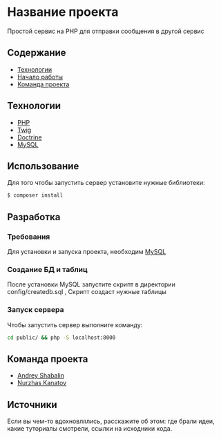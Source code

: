 # Название проекта
Простой сервис на PHP для отправки сообщения в другой сервис
## Содержание
- [Технологии](#технологии)
- [Начало работы](#начало-работы)
- [Команда проекта](#команда-проекта)

## Технологии
- [PHP](https://www.php.net/)
- [Twig](https://twig.symfony.com/)
- [Doctrine](https://www.doctrine-project.org/)
- [MySQL](https://www.mysql.com/)

## Использование
Для того чтобы запустить сервер установите нужные библиотеки:
```sh
$ composer install
```

## Разработка

### Требования
Для установки и запуска проекта, необходим [MySQL](https://www.mysql.com/)

### Создание БД и таблиц
После установки MySQL запустите скрипт в директории config/createdb.sql , Скрипт создаст нужные таблицы

### Запуск сервера
Чтобы запустить сервер выполните команду:
```sh
cd public/ && php -S localhost:8000
```

## Команда проекта

- [Andrey Shabalin](https://github.com/Andreyshabalinn)
- [Nurzhas Kanatov](https://github.com/kanatovnurzhas)

## Источники
Если вы чем-то вдохновлялись, расскажите об этом: где брали идеи, какие туториалы смотрели, ссылки на исходники кода. 